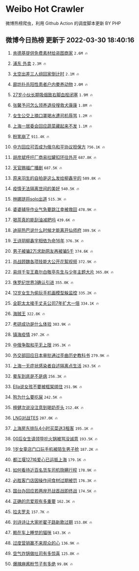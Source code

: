 # Weibo Hot Crawler 



微博热榜爬虫，利用 Github Action 的调度脚本更新 BY PHP 


## 微博今日热榜 更新于 2022-03-30 18:40:16 
1. [肯德基提供免费素材给盗图商家](https://s.weibo.com/weibo?q=%23%E8%82%AF%E5%BE%B7%E5%9F%BA%E6%8F%90%E4%BE%9B%E5%85%8D%E8%B4%B9%E7%B4%A0%E6%9D%90%E7%BB%99%E7%9B%97%E5%9B%BE%E5%95%86%E5%AE%B6%23&Refer=top) `2.6M 🔥` 

1. [浦东 外卖](https://s.weibo.com/weibo?q=%E6%B5%A6%E4%B8%9C%20%E5%A4%96%E5%8D%96&Refer=top) `2.3M 🔥` 

1. [太空出差三人组回家倒计时](https://s.weibo.com/weibo?q=%23%E5%A4%AA%E7%A9%BA%E5%87%BA%E5%B7%AE%E4%B8%89%E4%BA%BA%E7%BB%84%E5%9B%9E%E5%AE%B6%E5%80%92%E8%AE%A1%E6%97%B6%23&Refer=top) `2.1M 🔥` 

1. [廊坊扑杀阳性患者户内豢养动物](https://s.weibo.com/weibo?q=%23%E5%BB%8A%E5%9D%8A%E6%89%91%E6%9D%80%E9%98%B3%E6%80%A7%E6%82%A3%E8%80%85%E6%88%B7%E5%86%85%E8%B1%A2%E5%85%BB%E5%8A%A8%E7%89%A9%23&Refer=top) `2.0M 🔥` 

1. [27岁小伙长期吸烟致右脚血栓闭塞](https://s.weibo.com/weibo?q=%2327%E5%B2%81%E5%B0%8F%E4%BC%99%E9%95%BF%E6%9C%9F%E5%90%B8%E7%83%9F%E8%87%B4%E5%8F%B3%E8%84%9A%E8%A1%80%E6%A0%93%E9%97%AD%E5%A1%9E%23&Refer=top) `1.9M 🔥` 

1. [张馨予问怎么领养退役搜救犬康康](https://s.weibo.com/weibo?q=%23%E5%BC%A0%E9%A6%A8%E4%BA%88%E9%97%AE%E6%80%8E%E4%B9%88%E9%A2%86%E5%85%BB%E9%80%80%E5%BD%B9%E6%90%9C%E6%95%91%E7%8A%AC%E5%BA%B7%E5%BA%B7%23&Refer=top) `1.8M 🔥` 

1. [女生公交上摘口罩喝水遭司机辱骂](https://s.weibo.com/weibo?q=%23%E5%A5%B3%E7%94%9F%E5%85%AC%E4%BA%A4%E4%B8%8A%E6%91%98%E5%8F%A3%E7%BD%A9%E5%96%9D%E6%B0%B4%E9%81%AD%E5%8F%B8%E6%9C%BA%E8%BE%B1%E9%AA%82%23&Refer=top) `1.2M 🔥` 

1. [上海一居委会回应蔬菜藏起来不发](https://s.weibo.com/weibo?q=%23%E4%B8%8A%E6%B5%B7%E4%B8%80%E5%B1%85%E5%A7%94%E4%BC%9A%E5%9B%9E%E5%BA%94%E8%94%AC%E8%8F%9C%E8%97%8F%E8%B5%B7%E6%9D%A5%E4%B8%8D%E5%8F%91%23&Refer=top) `1.1M 🔥` 

1. [粉笔崩了](https://s.weibo.com/weibo?q=%E7%B2%89%E7%AC%94%E5%B4%A9%E4%BA%86&Refer=top) `911.4K 🔥` 

1. [中方回应可否成为俄乌和平协议担保方](https://s.weibo.com/weibo?q=%23%E4%B8%AD%E6%96%B9%E5%9B%9E%E5%BA%94%E5%8F%AF%E5%90%A6%E6%88%90%E4%B8%BA%E4%BF%84%E4%B9%8C%E5%92%8C%E5%B9%B3%E5%8D%8F%E8%AE%AE%E6%8B%85%E4%BF%9D%E6%96%B9%23&Refer=top) `756.1K 🔥` 

1. [胡彦斌呼吁厂商易拉罐扣环往外开](https://s.weibo.com/weibo?q=%23%E8%83%A1%E5%BD%A6%E6%96%8C%E5%91%BC%E5%90%81%E5%8E%82%E5%95%86%E6%98%93%E6%8B%89%E7%BD%90%E6%89%A3%E7%8E%AF%E5%BE%80%E5%A4%96%E5%BC%80%23&Refer=top) `687.8K 🔥` 

1. [天官赐福广播剧](https://s.weibo.com/weibo?q=%E5%A4%A9%E5%AE%98%E8%B5%90%E7%A6%8F%E5%B9%BF%E6%92%AD%E5%89%A7&Refer=top) `687.5K 🔥` 

1. [原来羽生的自拍是这么发给柳鑫宇的](https://s.weibo.com/weibo?q=%23%E5%8E%9F%E6%9D%A5%E7%BE%BD%E7%94%9F%E7%9A%84%E8%87%AA%E6%8B%8D%E6%98%AF%E8%BF%99%E4%B9%88%E5%8F%91%E7%BB%99%E6%9F%B3%E9%91%AB%E5%AE%87%E7%9A%84%23&Refer=top) `589.8K 🔥` 

1. [疫情无法隔离世间的美好](https://s.weibo.com/weibo?q=%23%E7%96%AB%E6%83%85%E6%97%A0%E6%B3%95%E9%9A%94%E7%A6%BB%E4%B8%96%E9%97%B4%E7%9A%84%E7%BE%8E%E5%A5%BD%23&Refer=top) `540.5K 🔥` 

1. [林娜琏将solo出道](https://s.weibo.com/weibo?q=%23%E6%9E%97%E5%A8%9C%E7%90%8F%E5%B0%86solo%E5%87%BA%E9%81%93%23&Refer=top) `515.3K 🔥` 

1. [婆婆辅导作业气急要跳江幸被救回](https://s.weibo.com/weibo?q=%23%E5%A9%86%E5%A9%86%E8%BE%85%E5%AF%BC%E4%BD%9C%E4%B8%9A%E6%B0%94%E6%80%A5%E8%A6%81%E8%B7%B3%E6%B1%9F%E5%B9%B8%E8%A2%AB%E6%95%91%E5%9B%9E%23&Refer=top) `478.9K 🔥` 

1. [喝茶真的能刮油减肥吗](https://s.weibo.com/weibo?q=%23%E5%96%9D%E8%8C%B6%E7%9C%9F%E7%9A%84%E8%83%BD%E5%88%AE%E6%B2%B9%E5%87%8F%E8%82%A5%E5%90%97%23&Refer=top) `439.6K 🔥` 

1. [迪丽热巴说什么时候才能离开仙师府](https://s.weibo.com/weibo?q=%23%E8%BF%AA%E4%B8%BD%E7%83%AD%E5%B7%B4%E8%AF%B4%E4%BB%80%E4%B9%88%E6%97%B6%E5%80%99%E6%89%8D%E8%83%BD%E7%A6%BB%E5%BC%80%E4%BB%99%E5%B8%88%E5%BA%9C%23&Refer=top) `389.5K 🔥` 

1. [王诗玥柳鑫宇相依为命16年](https://s.weibo.com/weibo?q=%23%E7%8E%8B%E8%AF%97%E7%8E%A5%E6%9F%B3%E9%91%AB%E5%AE%87%E7%9B%B8%E4%BE%9D%E4%B8%BA%E5%91%BD16%E5%B9%B4%23&Refer=top) `376.3K 🔥` 

1. [男子被骗2万求助网友再被骗5千](https://s.weibo.com/weibo?q=%23%E7%94%B7%E5%AD%90%E8%A2%AB%E9%AA%972%E4%B8%87%E6%B1%82%E5%8A%A9%E7%BD%91%E5%8F%8B%E5%86%8D%E8%A2%AB%E9%AA%975%E5%8D%83%23&Refer=top) `374.6K 🔥` 

1. [肖战顾魏各项技能大公开花絮视频](https://s.weibo.com/weibo?q=%23%E8%82%96%E6%88%98%E9%A1%BE%E9%AD%8F%E5%90%84%E9%A1%B9%E6%8A%80%E8%83%BD%E5%A4%A7%E5%85%AC%E5%BC%80%E8%8A%B1%E7%B5%AE%E8%A7%86%E9%A2%91%23&Refer=top) `372.9K 🔥` 

1. [易烊千玺王嘉尔白敬亭先生与少年主题大片](https://s.weibo.com/weibo?q=%23%E6%98%93%E7%83%8A%E5%8D%83%E7%8E%BA%E7%8E%8B%E5%98%89%E5%B0%94%E7%99%BD%E6%95%AC%E4%BA%AD%E5%85%88%E7%94%9F%E4%B8%8E%E5%B0%91%E5%B9%B4%E4%B8%BB%E9%A2%98%E5%A4%A7%E7%89%87%23&Refer=top) `365.8K 🔥` 

1. [侏罗纪世界3确认引进](https://s.weibo.com/weibo?q=%23%E4%BE%8F%E7%BD%97%E7%BA%AA%E4%B8%96%E7%95%8C3%E7%A1%AE%E8%AE%A4%E5%BC%95%E8%BF%9B%23&Refer=top) `355.0K 🔥` 

1. [12岁女生为偷玩手机画模型躲监控](https://s.weibo.com/weibo?q=%2312%E5%B2%81%E5%A5%B3%E7%94%9F%E4%B8%BA%E5%81%B7%E7%8E%A9%E6%89%8B%E6%9C%BA%E7%94%BB%E6%A8%A1%E5%9E%8B%E8%BA%B2%E7%9B%91%E6%8E%A7%23&Refer=top) `335.2K 🔥` 

1. [全职太太接手丈夫公司7年扩大一倍](https://s.weibo.com/weibo?q=%23%E5%85%A8%E8%81%8C%E5%A4%AA%E5%A4%AA%E6%8E%A5%E6%89%8B%E4%B8%88%E5%A4%AB%E5%85%AC%E5%8F%B87%E5%B9%B4%E6%89%A9%E5%A4%A7%E4%B8%80%E5%80%8D%23&Refer=top) `334.1K 🔥` 

1. [海贼王](https://s.weibo.com/weibo?q=%23%E6%B5%B7%E8%B4%BC%E7%8E%8B%23&Refer=top) `322.8K 🔥` 

1. [考研成功是什么体验](https://s.weibo.com/weibo?q=%23%E8%80%83%E7%A0%94%E6%88%90%E5%8A%9F%E6%98%AF%E4%BB%80%E4%B9%88%E4%BD%93%E9%AA%8C%23&Refer=top) `303.9K 🔥` 

1. [镇海疫情](https://s.weibo.com/weibo?q=%E9%95%87%E6%B5%B7%E7%96%AB%E6%83%85&Refer=top) `297.2K 🔥` 

1. [中俄争取和平无上限](https://s.weibo.com/weibo?q=%23%E4%B8%AD%E4%BF%84%E4%BA%89%E5%8F%96%E5%92%8C%E5%B9%B3%E6%97%A0%E4%B8%8A%E9%99%90%23&Refer=top) `295.3K 🔥` 

1. [外交部回应日本审批通过歪曲历史教科书](https://s.weibo.com/weibo?q=%23%E5%A4%96%E4%BA%A4%E9%83%A8%E5%9B%9E%E5%BA%94%E6%97%A5%E6%9C%AC%E5%AE%A1%E6%89%B9%E9%80%9A%E8%BF%87%E6%AD%AA%E6%9B%B2%E5%8E%86%E5%8F%B2%E6%95%99%E7%A7%91%E4%B9%A6%23&Refer=top) `279.9K 🔥` 

1. [上海一无症状感染者自述隔离点生活](https://s.weibo.com/weibo?q=%23%E4%B8%8A%E6%B5%B7%E4%B8%80%E6%97%A0%E7%97%87%E7%8A%B6%E6%84%9F%E6%9F%93%E8%80%85%E8%87%AA%E8%BF%B0%E9%9A%94%E7%A6%BB%E7%82%B9%E7%94%9F%E6%B4%BB%23&Refer=top) `263.5K 🔥` 

1. [晕车到底是不是病](https://s.weibo.com/weibo?q=%23%E6%99%95%E8%BD%A6%E5%88%B0%E5%BA%95%E6%98%AF%E4%B8%8D%E6%98%AF%E7%97%85%23&Refer=top) `256.3K 🔥` 

1. [Ella说女孩不要被框架绑住](https://s.weibo.com/weibo?q=%23Ella%E8%AF%B4%E5%A5%B3%E5%AD%A9%E4%B8%8D%E8%A6%81%E8%A2%AB%E6%A1%86%E6%9E%B6%E7%BB%91%E4%BD%8F%23&Refer=top) `251.9K 🔥` 

1. [狗为什么要吃屎](https://s.weibo.com/weibo?q=%23%E7%8B%97%E4%B8%BA%E4%BB%80%E4%B9%88%E8%A6%81%E5%90%83%E5%B1%8E%23&Refer=top) `242.5K 🔥` 

1. [檀健次说没注意到喝奶歪头](https://s.weibo.com/weibo?q=%23%E6%AA%80%E5%81%A5%E6%AC%A1%E8%AF%B4%E6%B2%A1%E6%B3%A8%E6%84%8F%E5%88%B0%E5%96%9D%E5%A5%B6%E6%AD%AA%E5%A4%B4%23&Refer=top) `212.4K 🔥` 

1. [LNG对战TES](https://s.weibo.com/weibo?q=%23LNG%E5%AF%B9%E6%88%98TES%23&Refer=top) `207.0K 🔥` 

1. [上海房东排队4小时买菜送3租客](https://s.weibo.com/weibo?q=%23%E4%B8%8A%E6%B5%B7%E6%88%BF%E4%B8%9C%E6%8E%92%E9%98%9F4%E5%B0%8F%E6%97%B6%E4%B9%B0%E8%8F%9C%E9%80%813%E7%A7%9F%E5%AE%A2%23&Refer=top) `195.1K 🔥` 

1. [00后女生请领导吃火锅被骂没诚意](https://s.weibo.com/weibo?q=%2300%E5%90%8E%E5%A5%B3%E7%94%9F%E8%AF%B7%E9%A2%86%E5%AF%BC%E5%90%83%E7%81%AB%E9%94%85%E8%A2%AB%E9%AA%82%E6%B2%A1%E8%AF%9A%E6%84%8F%23&Refer=top) `193.5K 🔥` 

1. [1岁女童店门口玩手机被陌生男子抢](https://s.weibo.com/weibo?q=%231%E5%B2%81%E5%A5%B3%E7%AB%A5%E5%BA%97%E9%97%A8%E5%8F%A3%E7%8E%A9%E6%89%8B%E6%9C%BA%E8%A2%AB%E9%99%8C%E7%94%9F%E7%94%B7%E5%AD%90%E6%8A%A2%23&Refer=top) `187.2K 🔥` 

1. [都江堰127吨爱心已运抵上海](https://s.weibo.com/weibo?q=%23%E9%83%BD%E6%B1%9F%E5%A0%B0127%E5%90%A8%E7%88%B1%E5%BF%83%E5%B7%B2%E8%BF%90%E6%8A%B5%E4%B8%8A%E6%B5%B7%23&Refer=top) `179.1K 🔥` 

1. [如何看待近百名货车司机隐瞒行程](https://s.weibo.com/weibo?q=%23%E5%A6%82%E4%BD%95%E7%9C%8B%E5%BE%85%E8%BF%91%E7%99%BE%E5%90%8D%E8%B4%A7%E8%BD%A6%E5%8F%B8%E6%9C%BA%E9%9A%90%E7%9E%92%E8%A1%8C%E7%A8%8B%23&Refer=top) `178.9K 🔥` 

1. [必胜客门店因操作间食材过期被罚](https://s.weibo.com/weibo?q=%23%E5%BF%85%E8%83%9C%E5%AE%A2%E9%97%A8%E5%BA%97%E5%9B%A0%E6%93%8D%E4%BD%9C%E9%97%B4%E9%A3%9F%E6%9D%90%E8%BF%87%E6%9C%9F%E8%A2%AB%E7%BD%9A%23&Refer=top) `176.3K 🔥` 

1. [国台办回应若两岸开战首战即终战](https://s.weibo.com/weibo?q=%23%E5%9B%BD%E5%8F%B0%E5%8A%9E%E5%9B%9E%E5%BA%94%E8%8B%A5%E4%B8%A4%E5%B2%B8%E5%BC%80%E6%88%98%E9%A6%96%E6%88%98%E5%8D%B3%E7%BB%88%E6%88%98%23&Refer=top) `174.5K 🔥` 

1. [正确的恋爱观有多重要](https://s.weibo.com/weibo?q=%23%E6%AD%A3%E7%A1%AE%E7%9A%84%E6%81%8B%E7%88%B1%E8%A7%82%E6%9C%89%E5%A4%9A%E9%87%8D%E8%A6%81%23&Refer=top) `162.3K 🔥` 

1. [拉夫罗夫](https://s.weibo.com/weibo?q=%23%E6%8B%89%E5%A4%AB%E7%BD%97%E5%A4%AB%23&Refer=top) `157.7K 🔥` 

1. [刘诗诗让大家听翟子路新歌过期](https://s.weibo.com/weibo?q=%23%E5%88%98%E8%AF%97%E8%AF%97%E8%AE%A9%E5%A4%A7%E5%AE%B6%E5%90%AC%E7%BF%9F%E5%AD%90%E8%B7%AF%E6%96%B0%E6%AD%8C%E8%BF%87%E6%9C%9F%23&Refer=top) `153.8K 🔥` 

1. [赖在车上睡觉的猫咪](https://s.weibo.com/weibo?q=%23%E8%B5%96%E5%9C%A8%E8%BD%A6%E4%B8%8A%E7%9D%A1%E8%A7%89%E7%9A%84%E7%8C%AB%E5%92%AA%23&Refer=top) `143.3K 🔥` 

1. [过度营销赢不来观众的心](https://s.weibo.com/weibo?q=%23%E8%BF%87%E5%BA%A6%E8%90%A5%E9%94%80%E8%B5%A2%E4%B8%8D%E6%9D%A5%E8%A7%82%E4%BC%97%E7%9A%84%E5%BF%83%23&Refer=top) `136.9K 🔥` 

1. [空气炸锅做吐司有多惊喜](https://s.weibo.com/weibo?q=%23%E7%A9%BA%E6%B0%94%E7%82%B8%E9%94%85%E5%81%9A%E5%90%90%E5%8F%B8%E6%9C%89%E5%A4%9A%E6%83%8A%E5%96%9C%23&Refer=top) `125.8K 🔥` 

1. [爆辣麻酱粉节子有多绝](https://s.weibo.com/weibo?q=%23%E7%88%86%E8%BE%A3%E9%BA%BB%E9%85%B1%E7%B2%89%E8%8A%82%E5%AD%90%E6%9C%89%E5%A4%9A%E7%BB%9D%23&Refer=top) `99.8K 🔥` 

